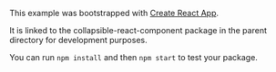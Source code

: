 This example was bootstrapped with [Create React App](https://github.com/facebook/create-react-app).

It is linked to the collapsible-react-component package in the parent directory for development purposes.

You can run `npm install` and then `npm start` to test your package.
